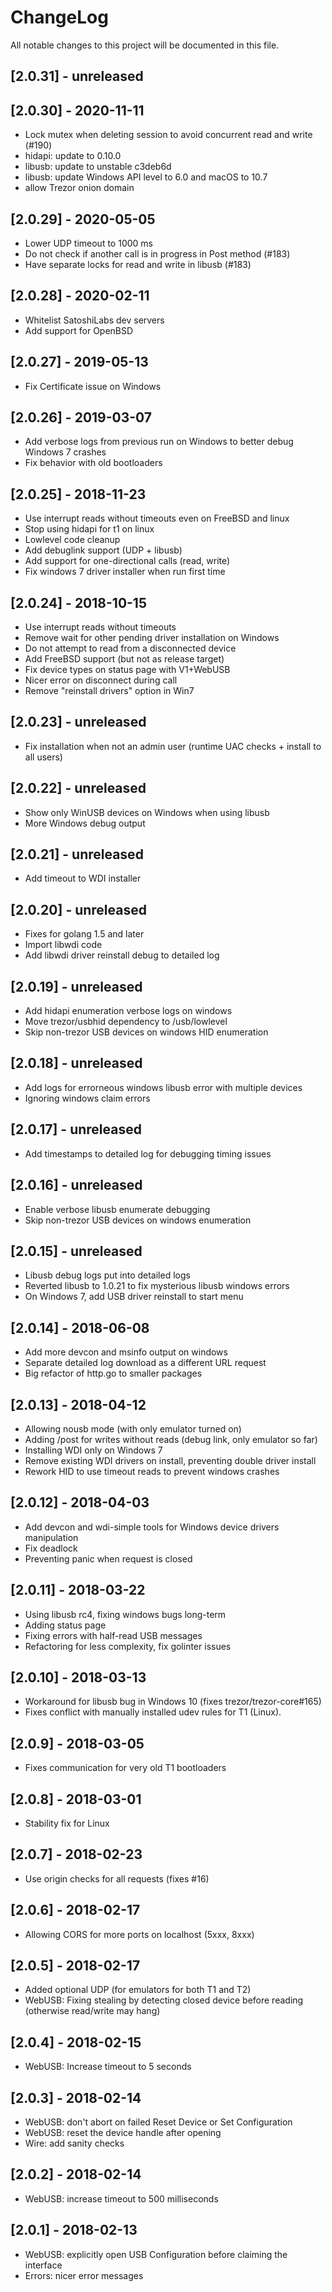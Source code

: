 # ChangeLog

All notable changes to this project will be documented in this file.

## [2.0.31] - unreleased

## [2.0.30] - 2020-11-11
- Lock mutex when deleting session to avoid concurrent read and write (#190)
- hidapi: update to 0.10.0
- libusb: update to unstable c3deb6d
- libusb: update Windows API level to 6.0 and macOS to 10.7
- allow Trezor onion domain

## [2.0.29] - 2020-05-05

- Lower UDP timeout to 1000 ms
- Do not check if another call is in progress in Post method (#183)
- Have separate locks for read and write in libusb (#183)

## [2.0.28] - 2020-02-11

- Whitelist SatoshiLabs dev servers
- Add support for OpenBSD

## [2.0.27] - 2019-05-13

- Fix Certificate issue on Windows

## [2.0.26] - 2019-03-07

- Add verbose logs from previous run on Windows to better debug Windows 7 crashes
- Fix behavior with old bootloaders

## [2.0.25] - 2018-11-23

- Use interrupt reads without timeouts even on FreeBSD and linux
- Stop using hidapi for t1 on linux
- Lowlevel code cleanup
- Add debuglink support (UDP + libusb)
- Add support for one-directional calls (read, write)
- Fix windows 7 driver installer when run first time


## [2.0.24] - 2018-10-15

- Use interrupt reads without timeouts
- Remove wait for other pending driver installation on Windows
- Do not attempt to read from a disconnected device
- Add FreeBSD support (but not as release target)
- Fix device types on status page with V1+WebUSB
- Nicer error on disconnect during call
- Remove "reinstall drivers" option in Win7

## [2.0.23] - unreleased

- Fix installation when not an admin user (runtime UAC checks + install to all users)

## [2.0.22] - unreleased

- Show only WinUSB devices on Windows when using libusb
- More Windows debug output

## [2.0.21] - unreleased

- Add timeout to WDI installer

## [2.0.20] - unreleased

- Fixes for golang 1.5 and later
- Import libwdi code
- Add libwdi driver reinstall debug to detailed log

## [2.0.19] - unreleased

- Add hidapi enumeration verbose logs on windows
- Move trezor/usbhid dependency to /usb/lowlevel
- Skip non-trezor USB devices on windows HID enumeration

## [2.0.18] - unreleased

- Add logs for errorneous windows libusb error with multiple devices
- Ignoring windows claim errors

## [2.0.17] - unreleased

- Add timestamps to detailed log for debugging timing issues

## [2.0.16] - unreleased

- Enable verbose libusb enumerate debugging
- Skip non-trezor USB devices on windows enumeration

## [2.0.15] - unreleased

- Libusb debug logs put into detailed logs
- Reverted libusb to 1.0.21 to fix mysterious libusb windows errors
- On Windows 7, add USB driver reinstall to start menu

## [2.0.14] - 2018-06-08

- Add more devcon and msinfo output on windows
- Separate detailed log download as a different URL request
- Big refactor of http.go to smaller packages

## [2.0.13] - 2018-04-12

- Allowing nousb mode (with only emulator turned on)
- Adding /post for writes without reads (debug link, only emulator so far)
- Installing WDI only on Windows 7
- Remove existing WDI drivers on install, preventing double driver install
- Rework HID to use timeout reads to prevent windows crashes

## [2.0.12] - 2018-04-03

- Add devcon and wdi-simple tools for Windows device drivers manipulation
- Fix deadlock
- Preventing panic when request is closed

## [2.0.11] - 2018-03-22

- Using libusb rc4, fixing windows bugs long-term
- Adding status page
- Fixing errors with half-read USB messages
- Refactoring for less complexity, fix golinter issues

## [2.0.10] - 2018-03-13

- Workaround for libusb bug in Windows 10 (fixes trezor/trezor-core#165)
- Fixes conflict with manually installed udev rules for T1 (Linux).

## [2.0.9] - 2018-03-05

- Fixes communication for very old T1 bootloaders

## [2.0.8] - 2018-03-01

- Stability fix for Linux

## [2.0.7] - 2018-02-23

- Use origin checks for all requests (fixes #16)

## [2.0.6] - 2018-02-17

- Allowing CORS for more ports on localhost (5xxx, 8xxx)

## [2.0.5] - 2018-02-17

- Added optional UDP (for emulators for both T1 and T2)
- WebUSB: Fixing stealing by detecting closed device before reading (otherwise read/write may hang)

## [2.0.4] - 2018-02-15

- WebUSB: Increase timeout to 5 seconds

## [2.0.3] - 2018-02-14

- WebUSB: don't abort on failed Reset Device or Set Configuration
- WebUSB: reset the device handle after opening
- Wire: add sanity checks

## [2.0.2] - 2018-02-14

- WebUSB: increase timeout to 500 milliseconds

## [2.0.1] - 2018-02-13

- WebUSB: explicitly open USB Configuration before claiming the interface
- Errors: nicer error messages

